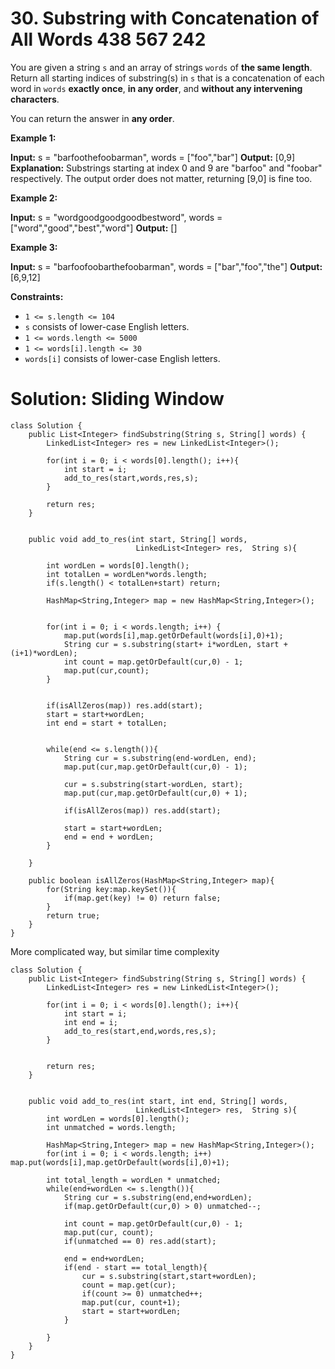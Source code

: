 # 30. Substring with Concatenation of All Words 438 567 242
You are given a string  `s`  and an array of strings  `words`  of  **the same length**. Return all starting indices of substring(s) in  `s` that is a concatenation of each word in  `words`  **exactly once**,  **in any order**, and  **without any intervening characters**.

You can return the answer in  **any order**.

**Example 1:**

**Input:** s = "barfoothefoobarman", words = ["foo","bar"]
**Output:** [0,9]
**Explanation:** Substrings starting at index 0 and 9 are "barfoo" and "foobar" respectively.
The output order does not matter, returning [9,0] is fine too.

**Example 2:**

**Input:** s = "wordgoodgoodgoodbestword", words = ["word","good","best","word"]
**Output:** []

**Example 3:**

**Input:** s = "barfoofoobarthefoobarman", words = ["bar","foo","the"]
**Output:** [6,9,12]

**Constraints:**

-   `1 <= s.length <= 104`
-   `s`  consists of lower-case English letters.
-   `1 <= words.length <= 5000`
-   `1 <= words[i].length <= 30`
-   `words[i]` consists of lower-case English letters.

# Solution: Sliding Window
```
class Solution {
    public List<Integer> findSubstring(String s, String[] words) {
        LinkedList<Integer> res = new LinkedList<Integer>();
        
        for(int i = 0; i < words[0].length(); i++){
            int start = i;
            add_to_res(start,words,res,s);
        }
        
        return res;
    }
    
    
    public void add_to_res(int start, String[] words, 
                            LinkedList<Integer> res,  String s){
        
        int wordLen = words[0].length();
        int totalLen = wordLen*words.length;
        if(s.length() < totalLen+start) return;
        
        HashMap<String,Integer> map = new HashMap<String,Integer>();
    
        
        for(int i = 0; i < words.length; i++) {
            map.put(words[i],map.getOrDefault(words[i],0)+1);
            String cur = s.substring(start+ i*wordLen, start + (i+1)*wordLen);
            int count = map.getOrDefault(cur,0) - 1;
            map.put(cur,count);
        }
            
        
        if(isAllZeros(map)) res.add(start);
        start = start+wordLen;
        int end = start + totalLen;
        
        
        while(end <= s.length()){
            String cur = s.substring(end-wordLen, end);
            map.put(cur,map.getOrDefault(cur,0) - 1);
            
            cur = s.substring(start-wordLen, start);
            map.put(cur,map.getOrDefault(cur,0) + 1);
            
            if(isAllZeros(map)) res.add(start);
            
            start = start+wordLen;
            end = end + wordLen;
        }
        
    }
    
    public boolean isAllZeros(HashMap<String,Integer> map){
        for(String key:map.keySet()){
            if(map.get(key) != 0) return false;
        }
        return true;
    }
}
```

More complicated way, but similar time complexity
```
class Solution {
    public List<Integer> findSubstring(String s, String[] words) {
        LinkedList<Integer> res = new LinkedList<Integer>();
        
        for(int i = 0; i < words[0].length(); i++){
            int start = i;
            int end = i;
            add_to_res(start,end,words,res,s);
        }
        
        
        return res;
    }
    
    
    public void add_to_res(int start, int end, String[] words, 
                            LinkedList<Integer> res,  String s){
        int wordLen = words[0].length();
        int unmatched = words.length;
        
        HashMap<String,Integer> map = new HashMap<String,Integer>();
        for(int i = 0; i < words.length; i++) map.put(words[i],map.getOrDefault(words[i],0)+1);
        
        int total_length = wordLen * unmatched;
        while(end+wordLen <= s.length()){
            String cur = s.substring(end,end+wordLen);
            if(map.getOrDefault(cur,0) > 0) unmatched--;

            int count = map.getOrDefault(cur,0) - 1;
            map.put(cur, count);
            if(unmatched == 0) res.add(start);
         
            end = end+wordLen;
            if(end - start == total_length){
                cur = s.substring(start,start+wordLen);
                count = map.get(cur);
                if(count >= 0) unmatched++;
                map.put(cur, count+1);
                start = start+wordLen;
            }
            
        }
    }
}
```